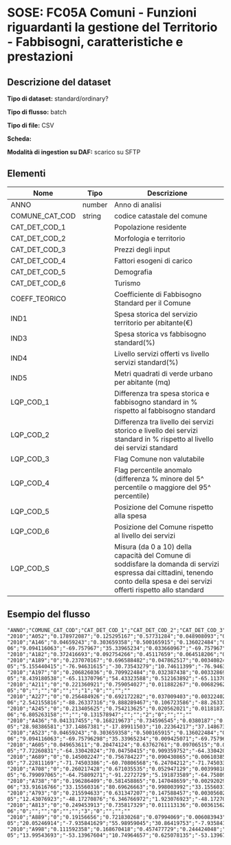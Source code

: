 # SOSE: FC05A Comuni - Funzioni riguardanti la gestione del Territorio - Fabbisogni, caratteristiche e prestazioni

## Descrizione del dataset


**Tipo di dataset:** standard/ordinary?

**Tipo di flusso:** batch

**Tipo di file:** CSV

**Scheda:** 

**Modalità di ingestion su DAF:** scarico su SFTP


## Elementi

| Nome | Tipo   | Descrizione                     |
|------|--------|---------------------------------|
| ANNO | number | Anno di analisi  |
| COMUNE_CAT_COD | string  | codice catastale del comune |
| CAT_DET_COD_1 |  | Popolazione residente
| CAT_DET_COD_2 |  | Morfologia e territorio
| CAT_DET_COD_3 |  | Prezzi degli input
| CAT_DET_COD_4 |  | Fattori esogeni di carico
| CAT_DET_COD_5 |  | Demografia
| CAT_DET_COD_6 |  | Turismo 
| COEFF_TEORICO |  | Coefficiente di Fabbisogno Standard per il Comune |
| IND1 |  | Spesa storica del servizio territorio per abitante(€)
| IND3 |  | Spesa storica vs fabbisogno standard(%)
| IND4 |  | Livello servizi offerti vs livello servizi standard(%)
| IND5 |  | Metri quadrati di verde urbano per abitante (mq)
| LQP_COD_1 |  | Differenza tra spesa storica e fabbisogno standard in % rispetto al fabbisogno standard |
| LQP_COD_2 |  | Differenza tra livello dei servizi storico e livello dei servizi standard in % rispetto al livello dei servizi standard |
| LQP_COD_3 |  | Flag Comune non valutabile |
| LQP_COD_4 |  | Flag percentile anomalo (differenza % minore del 5^ percentile o maggiore del 95^ percentile) |
| LQP_COD_5 |  | Posizione del Comune rispetto alla spesa |
| LQP_COD_6 |  | Posizione del Comune rispetto al livello dei servizi |
| LQP_COD_S |  | Misura (da 0 a 10) della capacità del Comune di soddisfare la domanda di servizi espressa dai cittadini, tenendo conto della spesa e dei servizi offerti rispetto allo standard |

## Esempio del flusso

```
"ANNO";"COMUNE_CAT_COD";"CAT_DET_COD_1";"CAT_DET_COD_2";"CAT_DET_COD_3";"CAT_DET_COD_4";"CAT_DET_COD_5";"CAT_DET_COD_6";"COEFF_TEORICO";"IND1";"IND3";"IND4";"IND5";"LQP_COD_1";"LQP_COD_2";"LQP_COD_3";"LQP_COD_4";"LQP_COD_5";"LQP_COD_6";"LQP_COD_S"
"2010";"A052";"0.178972087";"0.125295167";"0.57731284";"0.048908093";"0.026463223";"0.04304859";"0.000325361";"41.18586999";"55.60739871";"-45.19444933";"10.7045543";"55.60739871";"-45.19444933";"0";"0";"8";"3";"3"
"2010";"A146";"0.04659243";"0.303659358";"0.500165915";"0.136022484";"0.000818322";"0.01274149";"5.8096E-06";"9.094116063";"-69.757967";"35.33965234";"0.033660967";"-69.757967";"35.33965234";"0";"0";"2";"7";"7.8"
"2010";"A182";"0.372416693";"0.092754266";"0.45117659";"0.064518206";"0.014612491";"0.004521755";"0.002067326";"48.76868406";"34.00802413";"-46.72049648";"27.90237328";"34.00802413";"-46.72049648";"0";"0";"8";"3";"3"
"2010";"A189";"0";"0.237070167";"0.696588482";"0.047862517";"0.003408247";"0.015070588";"1.03261E-05";"5.155440415";"-76.94631615";"-30.73543279";"10.74611399";"-76.94631615";"-30.73543279";"0";"0";"2";"4";"6"
"2010";"A197";"0";"0.206826036";"0.709922484";"0.032387438";"0.003328691";"0.047535351";"1.13003E-05";"8.439180538";"-65.11370796";"54.43323588";"0.512163892";"-65.11370796";"54.43323588";"0";"0";"3";"8";"8"
"2010";"A211";"0";"0.221360921";"0.759054027";"0.011882267";"0.006829623";"0.000873163";"1.24266E-05";"0";"";"";"0";"";"";"1";"0";"";"";""
"2010";"A227";"0";"0.256484926";"0.692172282";"0.037009403";"0.003224026";"0.011109363";"6.55546E-06";"2.542155816";"-88.26337316";"9.888289467";"0.106723586";"-88.26337316";"9.888289467";"0";"0";"1";"6";"7.6"
"2010";"A245";"0";"0.213405625";"0.754213625";"0.020562021";"0.011818729";"0";"5.27997E-06";"6.805263158";"";"";"0.131578947";"";"";"2";"0";"";"";""
"2010";"A436";"0.041317455";"0.168219673";"0.734596545";"0.0380187";"0.011244676";"0.006602952";"7.91285E-05";"28.98386581";"37.14867381";"-17.89911503";"10.22364217";"37.14867381";"-17.89911503";"0";"0";"8";"4";"3.6"
"2010";"A523";"0.04659243";"0.303659358";"0.500165915";"0.136022484";"0.000818322";"0.01274149";"5.35994E-06";"9.094116063";"-69.75796298";"35.33965234";"0.009425071";"-69.75796298";"35.33965234";"0";"0";"2";"7";"7.8"
"2010";"A605";"0.049653611";"0.20474124";"0.63762761";"0.09706515";"0.004684287";"0.006228102";"1.84404E-05";"7.72260831";"-64.33042024";"70.04750415";"0.909359752";"-64.33042024";"70.04750415";"0";"0";"3";"9";"8.6"
"2010";"A689";"0";"0.145002247";"0.756784227";"0.090430865";"0.006103859";"0.001678802";"3.23313E-05";"7.22811169";"-71.74503386";"-60.70806568";"6.24704212";"-71.74503386";"-60.70806568";"0";"0";"2";"2";"4.8"
"2010";"A708";"0";"0.260217428";"0.671035535";"0.052947129";"0.00399818";"0.011801729";"2.04479E-05";"6.799097065";"-64.75809271";"-91.2272729";"5.191873589";"-64.75809271";"-91.2272729";"0";"2";"3";"1";"3.8"
"2010";"A738";"0";"0.196286409";"0.581458865";"0.147048659";"0.002920295";"0.072285771";"7.63272E-06";"33.91616766";"33.15560316";"80.69626663";"0.998003992";"33.15560316";"80.69626663";"0";"0";"8";"9";"6.6"
"2010";"A793";"0";"0.215594633";"0.631347207";"0.147588457";"0.003056025";"0.002413678";"1.119E-05";"12.43076923";"-48.17270876";"6.346766972";"1.923076923";"-48.17270876";"6.346766972";"0";"0";"4";"6";"6.4"
"2010";"A813";"0";"0.249453913";"0.735817329";"0.011113136";"0.003615622";"0";"2.47623E-06";"0";"";"";"0";"";"";"3";"0";"";"";""
"2010";"A889";"0";"0.19156656";"0.721830268";"0.07994069";"0.006083943";"0.000578539";"2.53261E-05";"20.05246914";"-7.935841629";"55.98959045";"30.86419753";"-7.935841629";"55.98959045";"0";"0";"5";"8";"7.2"
"2010";"A998";"0.111592358";"0.168670418";"0.457477729";"0.244424048";"0.001448392";"0.016387054";"3.58885E-05";"13.99543693";"-53.13967604";"10.74964657";"0.625078135";"-53.13967604";"10.74964657";"0";"0";"3";"6";"6.8"

```

